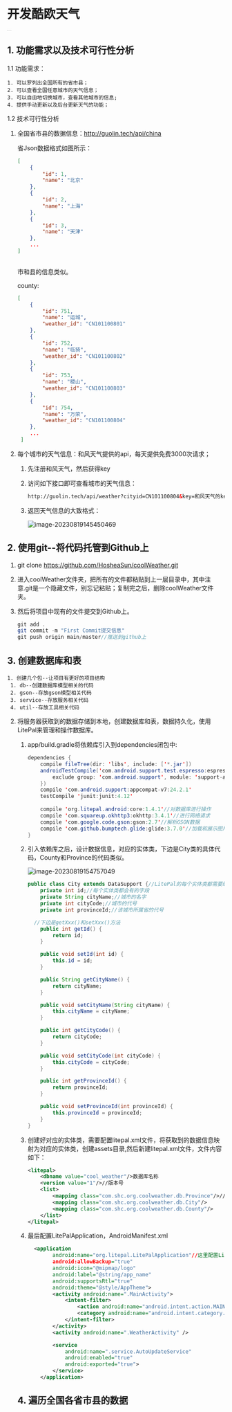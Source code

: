 # 开发酷欧天气

<img src="image/image-20230818231242669.png" alt="image-20230818231242669" style="zoom:5%;" />

## 1. 功能需求以及技术可行性分析

 1.1 功能需求：

 	1. 可以罗列出全国所有的省市县；
 	2. 可以查看全国任意城市的天气信息；
 	3. 可以自由地切换城市，查看其他城市的信息;
 	4. 提供手动更新以及后台更新天气的功能；

1.2 技术可行性分析

1. 全国省市县的数据信息：http://guolin.tech/api/china

   省Json数据格式如图所示：

   ```json
   [
       {
           "id": 1,
           "name": "北京"
       },
       {
           "id": 2,
           "name": "上海"
       },
       {
           "id": 3,
           "name": "天津"
       },
       ...
   ]
      
   ```

   市和县的信息类似。

   county:

   ```json
   [
       {
           "id": 751,
           "name": "运城",
           "weather_id": "CN101100801"
       },
       {
           "id": 752,
           "name": "临猗",
           "weather_id": "CN101100802"
       },
       {
           "id": 753,
           "name": "稷山",
           "weather_id": "CN101100803"
       },
       {
           "id": 754,
           "name": "万荣",
           "weather_id": "CN101100804"
       },
       ...
    ]
   ```

   

2. 每个城市的天气信息：和风天气提供的api，每天提供免费3000次请求；

   1. 先注册和风天气，然后获得key

   2. 访问如下接口即可查看城市的天气信息：

      ```html
      http://guolin.tech/api/weather?cityid=CN101100804&key=和风天气的key
      ```

   3. 返回天气信息的大致格式：

      ![image-20230819145450469](image/image-20230819145450469.png)



## 2. 使用git--将代码托管到Github上

1. git clone https://github.com/HosheaSun/coolWeather.git

2. 进入coolWeather文件夹，把所有的文件都粘贴到上一层目录中，其中注意.git是一个隐藏文件，别忘记粘贴；复制完之后，删除coolWeather文件夹。

3. 然后将项目中现有的文件提交到Github上。

   ```java
   git add .
   git commit -m "First Commit提交信息"
   git push origin main/master//推送到github上
   ```

## 3. 创建数据库和表

 	1. 创建几个包--让项目有更好的项目结构
     1. db--创建数据库模型相关的代码
     2. gson--存放gson模型相关代码
     3. service--存放服务相关代码
     4. util--存放工具相关代码

2. 将服务器获取到的数据存储到本地，创建数据库和表，数据持久化，使用LitePal来管理和操作数据库。

   1. app/build.gradle将依赖库引入到dependencies闭包中:

      ```java
      dependencies {
          compile fileTree(dir: 'libs', include: ['*.jar'])
          androidTestCompile('com.android.support.test.espresso:espresso-core:2.2.2', {
              exclude group: 'com.android.support', module: 'support-annotations'
          })
          compile 'com.android.support:appcompat-v7:24.2.1'
          testCompile 'junit:junit:4.12'
              
          compile 'org.litepal.android:core:1.4.1'//对数据库进行操作
          compile 'com.squareup.okhttp3:okhttp:3.4.1'//进行网络请求
          compile 'com.google.code.gson:gson:2.7'//解析GSON数据
          compile 'com.github.bumptech.glide:glide:3.7.0'//加载和展示图片
      }
      ```

   2. 引入依赖库之后，设计数据信息，对应的实体类，下边是City类的具体代码，County和Province的代码类似。

      ![image-20230819154757049](image/image-20230819154757049.png)

      ```java
      public class City extends DataSupport {//LitePal的每个实体类都需要继承DataSupport
          private int id;//每个实体类都会有的字段
          private String cityName;//城市的名字
          private int cityCode;//城市的代号
          private int provinceId;//该城市所属省的代号
      
      	//下边是getXxx()和setXxx()方法
          public int getId() {
              return id;
          }
      
          public void setId(int id) {
              this.id = id;
          }
      
          public String getCityName() {
              return cityName;
          }
      
          public void setCityName(String cityName) {
              this.cityName = cityName;
          }
      
          public int getCityCode() {
              return cityCode;
          }
      
          public void setCityCode(int cityCode) {
              this.cityCode = cityCode;
          }
      
          public int getProvinceId() {
              return provinceId;
          }
      
          public void setProvinceId(int provinceId) {
              this.provinceId = provinceId;
          }
      }
      ```

   3. 创建好对应的实体类，需要配置litepal.xml文件，将获取到的数据信息映射为对应的实体类，创建assets目录,然后新建litepal.xml文件，文件内容如下：

      ```xml
      <litepal>
          <dbname value="cool_weather"/>数据库名称
          <version value="1"/>//版本号
          <list>
              <mapping class="com.shc.org.coolweather.db.Province"/>//映射的实体类
              <mapping class="com.shc.org.coolweather.db.City"/>
              <mapping class="com.shc.org.coolweather.db.County"/>
          </list>
      </litepal>
      ```

   4. 最后配置LitePalApplication，AndroidManifest.xml

      ```xml
        <application
              android:name="org.litepal.LitePalApplication"//这里配置LitePal
              android:allowBackup="true"
              android:icon="@mipmap/logo"
              android:label="@string/app_name"
              android:supportsRtl="true"
              android:theme="@style/AppTheme">
              <activity android:name=".MainActivity">
                  <intent-filter>
                      <action android:name="android.intent.action.MAIN" />
                      <category android:name="android.intent.category.LAUNCHER" />
                  </intent-filter>
              </activity>
              <activity android:name=".WeatherActivity" />
      
              <service
                  android:name=".service.AutoUpdateService"
                  android:enabled="true"
                  android:exported="true">
              </service>
          </application>
      ```

      

   ## 4. 遍历全国各省市县的数据
